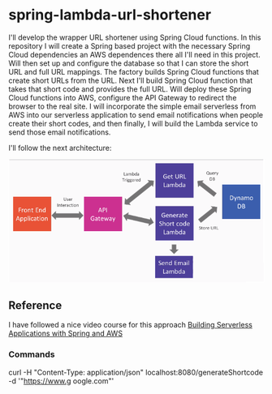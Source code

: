 # spring-lambda-url-shortener
I'll develop the wrapper URL shortener using Spring Cloud functions. In this repository I will create a Spring based project with the necessary Spring Cloud dependencies an AWS dependences there all I'll need in this project. Will then set up and configure the database so that I can store the short URL and full URL mappings. The factory builds Spring Cloud functions that create short URLs from the URL. Next I'll build Spring Cloud function that takes that short code and provides the full URL. Will deploy these Spring Cloud functions into AWS, configure the API Gateway to redirect the browser to the real site. I will incorporate the simple email serverless from AWS into our serverless application to send email notifications when people create their short codes, and then finally, I will build the Lambda service to send those email notifications. 

I'll follow the next architecture:

![Application Architecture](project-spring-cloud.png "Architecture")

## Reference

I have followed a nice video course for this approach [Building Serverless Applications with Spring and AWS](https://www.packtpub.com/product/building-serverless-applications-with-spring-and-aws-video/9781788393966)

### Commands

curl -H "Content-Type: application/json" localhost:8080/generateShortcode -d '"https://www.g
oogle.com"'
